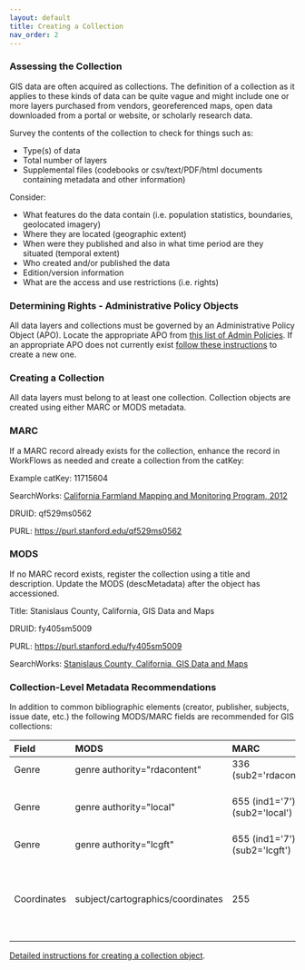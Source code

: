 ```yaml
---
layout: default
title: Creating a Collection
nav_order: 2
---
```


### Assessing the Collection

GIS data are often acquired as collections. The definition of a collection as it applies to these kinds of data can be quite vague and might include one or more layers purchased from vendors, georeferenced maps, open data downloaded from a portal or website, or scholarly research data.

Survey the contents of the collection to check for things such as:

* Type(s) of data
* Total number of layers
* Supplemental files (codebooks or csv/text/PDF/html documents containing metadata and other information)

Consider:

* What features do the data contain (i.e. population statistics, boundaries, geolocated imagery)
* Where they are located (geographic extent)
* When were they published and also in what time period are they situated (temporal extent)
* Who created and/or published the data
* Edition/version information
* What are the access and use restrictions (i.e. rights)


### Determining Rights - Administrative Policy Objects

All data layers and collections must be governed by an Administrative Policy Object (APO). Locate the appropriate APO from [this list of Admin Policies](https://argo.stanford.edu/catalog/facet/nonhydrus_apo_title_ssim). If an appropriate APO does not currently exist [follow these instructions](https://consul.stanford.edu/display/DLSSDOCS/Argo+-+How+to+Create+an+APO) to create a new one.

### Creating a Collection

All data layers must belong to at least one collection. Collection objects are created using either MARC or MODS metadata. 

### MARC

If a MARC record already exists for the collection, enhance the record in WorkFlows as needed and create a collection from the catKey:

Example catKey: 11715604

SearchWorks: [California Farmland Mapping and Monitoring Program, 2012](https://searchworks.stanford.edu/view/11715604)

DRUID: qf529ms0562

PURL: https://purl.stanford.edu/qf529ms0562

### MODS


If no MARC record exists, register the collection using a title and description. Update the MODS (descMetadata) after the object has accessioned.

Title: Stanislaus County, California, GIS Data and Maps

DRUID: fy405sm5009

PURL: https://purl.stanford.edu/fy405sm5009

SearchWorks: [Stanislaus County, California, GIS Data and Maps](https://searchworks.stanford.edu/view/fy405sm5009)

### Collection-Level Metadata Recommendations

In addition to common bibliographic elements (creator, publisher, subjects, issue date, etc.) the following MODS/MARC fields are recommended for GIS collections:


|Field|MODS|MARC|Example|
|:-----|:------|:------|:------|
|Genre|genre authority="rdacontent"|336 (sub2='rdacontent')|cartographic dataset|
|Genre|genre authority="local"|655 (ind1='7'), (sub2='local')|Geographic information systems data|
|Genre|genre authority="lcgft"|655 (ind1='7'), (sub2='lcgft')|Geospatial data|
|Coordinates|subject/cartographics/coordinates|255|(W 121.4851--W 120.3878/N 038.0775--N 037.1347)|

[Detailed instructions for creating a collection object](https://consul.stanford.edu/display/DLSSDOCS/Argo+-+How+to+create+and+apply+a+collection+object). 

